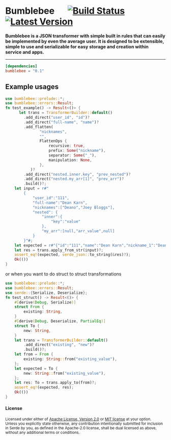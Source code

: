 # Bumblebee &emsp; [![Build Status]][travis] [![Latest Version]][crates.io]

[Build Status]: https://api.travis-ci.org/rust-playground/bumblebee.svg?branch=master
[travis]: https://travis-ci.org/rust-playground/bumblebee
[Latest Version]: https://img.shields.io/crates/v/bumblebee.svg
[crates.io]: https://crates.io/crates/bumblebee

**Bumblebee is a JSON transformer with simple built in rules that can easily be implemented by even the average user. It is designed to be extensible, simple to use and serializable for easy storage and creation within service and apps.**

---

```toml
[dependencies]
bumblebee = "0.1"
```

## Example usages
```rust
use bumblebee::prelude::*;
use bumblebee::errors::Result;
fn test_example() -> Result<()> {
      let trans = TransformerBuilder::default()
        .add_direct("user_id", "id")?
        .add_direct("full-name", "name")?
        .add_flatten(
               "nicknames",
               "",
               FlattenOps {
                   recursive: true,
                   prefix: Some("nickname"),
                   separator: Some("_"),
                   manipulation: None,
               },
           )?
        .add_direct("nested.inner.key", "prev_nested")?
        .add_direct("nested.my_arr[1]", "prev_arr")?
        .build()?;
    let input = r#"
        {
            "user_id":"111",
            "full-name":"Dean Karn",
            "nicknames":["Deano","Joey Bloggs"],
            "nested": {
                "inner":{
                    "key":"value"
                },
                "my_arr":[null,"arr_value",null]
            }
        }"#;
    let expected = r#"{"id":"111","name":"Dean Karn","nickname_1":"Deano","nickname_2":"Joey Bloggs","prev_arr":"arr_value","prev_nested":"value"}"#;
    let res = trans.apply_from_str(input)?;
    assert_eq!(expected, serde_json::to_string(&res)?);
    Ok(())
}
```

or when you want to do struct to struct transformations

```rust
use bumblebee::prelude::*;
use bumblebee::errors::Result;
use serde::{Serialize, Deserialize};
fn test_struct() -> Result<()> {
    #[derive(Debug, Serialize)]
    struct From {
        existing: String,
    }
    #[derive(Debug, Deserialize, PartialEq)]
    struct To {
        new: String,
    }
    let trans = TransformerBuilder::default()
        .add_direct("existing", "new")?
        .build()?;
    let from = From {
        existing: String::from("existing_value"),
    };
    let expected = To {
        new: String::from("existing_value"),
    };
    let res: To = trans.apply_to(from)?;
    assert_eq!(expected, res);
    Ok(())
}
```

#### License

<sup>
Licensed under either of <a href="LICENSE-APACHE">Apache License, Version
2.0</a> or <a href="LICENSE-MIT">MIT license</a> at your option.
</sup>

<br>

<sub>
Unless you explicitly state otherwise, any contribution intentionally submitted
for inclusion in Serde by you, as defined in the Apache-2.0 license, shall be
dual licensed as above, without any additional terms or conditions.
</sub>
